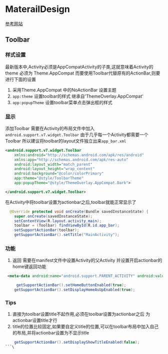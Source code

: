 # MaterailDesign
[参考网站](https://material.io/)
## Toolbar

### 样式设置
最新版本中,Activity必须是AppCompatActivity的子类,这就意味着Activity的theme 必须为 Theme.AppCompat 
而要使用Toolbar代替原有的ActionBar,则要进行下面的设置
1. 采用Theme.AppCompat 中的NoActionBar 设置主题
2. `app:theme` 设置toolbar的样式 继承自'ThemeOverlay.AppCompat'
3. `app:popupTheme` 设置toolbar菜单点击弹出框的样式

### 显示
添加Toolbar 需要在Activity的布局文件中加入 `android.support.v7.widget.Toolbar`
由于几乎每一个Activity都需要一个Toolbar 所以建议将toolbar的layout文件独立出来`app_bar.xml`
```xml
<android.support.v7.widget.Toolbar
    xmlns:android="http://schemas.android.com/apk/res/android"
    xmlns:app="http://schemas.android.com/apk/res-auto"
    android:layout_width="match_parent"
    android:layout_height="wrap_content"
    android:background="@color/colorPrimary"
    app:theme="@style/ToolbarTheme"
    app:popupTheme="@style/ThemeOverlay.AppCompat.Dark">

</android.support.v7.widget.Toolbar>
```
在Activity中将toolbar设置为actionbar之后,toolbar就能正常显示了
```java
  @Override protected void onCreate(Bundle savedInstanceState) {
    super.onCreate(savedInstanceState);
    setContentView(R.layout.activity_main);
    toolbar = (Toolbar) findViewById(R.id.app_bar);
    setSupportActionBar(toolbar);
    getSupportActionBar().setTitle("MainActivity");
```
### 功能
1. 返回 需要在manifest文件中设置Activity的父Activity 并设置开启actionbar的home键返回功能
```xml
 <meta-data android:name="android.support.PARENT_ACTIVITY" android:value=".MainActivity"/>
```
```java
     getSupportActionBar().setHomeButtonEnabled(true);
    getSupportActionBar().setDisplayHomeAsUpEnabled(true);
```

### Tips
1. 直接为toolbar设置title不起作用,必须在toolbar设置为actionbar之后 为actionbar设置title才行
2. title的位置比较固定,如果要自定义title的位置,可以在toolbar布局中加入自己的布局,并将actionbar设置为不显示title
```java
    getSupportActionBar().setDisplayShowTitleEnabled(false);
```\